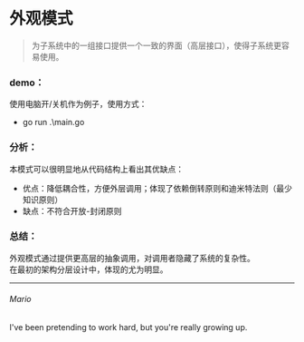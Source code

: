 # 外观模式  
> 为子系统中的一组接口提供一个一致的界面（高层接口），使得子系统更容易使用。  

### demo：
使用电脑开/关机作为例子，使用方式：
 - go run .\main.go  

### 分析：
本模式可以很明显地从代码结构上看出其优缺点：
 - 优点：降低耦合性，方便外层调用；体现了依赖倒转原则和迪米特法则（最少知识原则）
 - 缺点：不符合开放-封闭原则

### 总结：
外观模式通过提供更高层的抽象调用，对调用者隐藏了系统的复杂性。  
在最初的架构分层设计中，体现的尤为明显。

---
###### Mario
I've been pretending to work hard, but you're really growing up.
